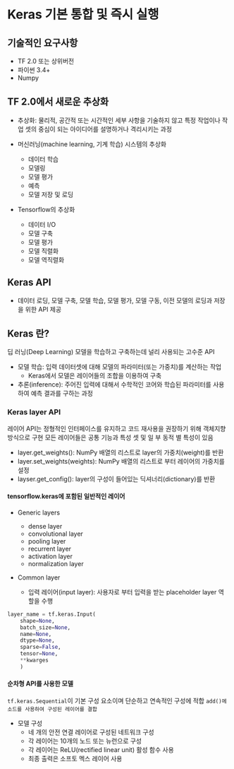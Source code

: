 # Keras 기본 통합 및 즉시 실행 

## 기술적인 요구사항 
- TF 2.0 또는 상위버전 
- 파이썬 3.4+
- Numpy 

## TF 2.0에서 새로운 추상화 

* 추상화: 물리적, 공간적 또는 시간적인 세부 사항을 기술하지 않고 특정 작업이나 작업 셋의 중심이 되는 아이디어를 설명하거나 격리시키는 과정

* 머신러닝(machine learning, 기계 학습) 시스템의 추상화
  - 데이터 학습
  - 모델링
  - 모델 평가
  - 예측
  - 모델 저장 및 로딩 

* Tensorflow의 추상화
  - 데이터 I/O
  - 모델 구축
  - 모델 평가
  - 모델 직렬화 
  - 모델 역직렬화 

## Keras API 
  - 데이터 로딩, 모델 구축, 모델 학습, 모델 평가, 모델 구동, 이전 모델의 로딩과 저장을 위한 API 제공 

## Keras 란?

딥 러닝(Deep Learning) 모델을 학습하고 구축하는데 널리 사용되는 고수준 API

* 모델 학습: 입력 데이터셋에 대해 모델의 파라미터(또는 가중치)를 계산하는 작업
	- Keras에서 모델은 레이어들의 조합을 이용하여 구축
* 추론(inference): 주어진 입력에 대해서 수학적인 코어와 학습된 파라미터를 사용하여 예측 결과를 구하는 과정

### Keras layer API

레이어 API는 정형적인 인터페이스를 유지하고 코드 재사용을 권장하기 위해 객체지향 방식으로 구현 
모든 레이어들은 공통 기능과 특성 셋 및 일 부 동적 별 특성이 있음 

* layer.get_weights(): NumPy 배열의 리스트로 layer의 가중치(weight)를 반환
* layer.set_weights(weights): NumPy 배열의 리스트로 부터 레이어의 가중치를 설정 
* layser.get_config(): layer의 구성이 들어있는 딕셔너리(dictionary)를 반환 

#### tensorflow.keras에 포함된 일반적인 레이어 

* Generic layers

	- dense layer
	- convolutional layer
	- pooling layer
	- recurrent layer
	- activation layer
	- normalization layer

* Common layer
	
	- 입력 레이어(input layer): 사용자로 부터 입력을 받는 placeholder layer 역할을 수행

```Python
layer_name = tf.keras.Input(
	shape=None,
	batch_size=None,
	name=None,
	dtype=None,
	sparse=False,
	tensor=None,
	**kwarges
	)
```

#### 순차형 API를 사용한 모델 

```tf.keras.Sequential```이 기본 구성 요소이며 단순하고 연속적인 구성에 적합 
```add()메소드를 사용하여 구성된 레이어를 결합```

* 모델 구성
	- 네 개의 안전 연결 레이어로 구성된 네트워크 구성 
	- 각 레이어는 10개의 노드 또는 뉴런으로 구성
	- 각 레이어는 ReLU(rectified linear unit) 활성 함수 사용 
	- 최종 출력은 소프토 멕스 레이어 사용 


